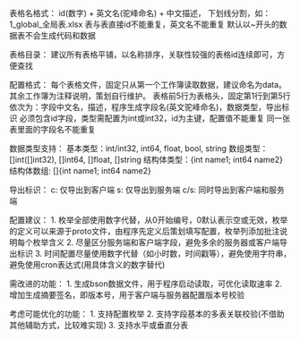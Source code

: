 表格名格式：
    id(数字) + 英文名(驼峰命名) + 中文描述， 下划线分割，如：1_global_全局表.xlsx
    表与表直接id不能重复，英文名不能重复
    默认以~开头的数据表不会生成代码和数据

表格目录：
    建议所有表格平铺，以名称排序，关联性较强的表格id连续即可，方便查找

配置格式：
    每个表格文件，固定只从第一个工作簿读取数据，建议命名为data。其余工作簿为注释说明，策划自行维护。
    表格前5行为表格头，固定第1行到第5行依次为：字段中文名，描述，程序生成字段名(英文驼峰命名)，数据类型，导出标识
    必须包含id字段，类型需配置为int或int32，id为主键，配置值不能重复
    同一张表里面的字段名不能重复

数据类型支持：
    基本类型：int/int32, int64, float, bool, string
    数组类型：[]int([]int32), []int64, []float, []string
    结构体类型：{int name1; int64 name2}
    结构体数组: []{int name1; int64 name2}

导出标识：
    c:   仅导出到客户端
    s:   仅导出到服务端
    c/s: 同时导出到客户端和服务端

配置建议：
    1. 枚举全部使用数字代替，从0开始编号，0默认表示空或无效，枚举的定义可以来源于proto文件，由程序先定义后策划填写配置，枚举列添加批注说明每个枚举含义
    2. 尽量区分服务端和客户端字段，避免多余的服务器或客户端导出标识
    3. 时间配置尽量使用数字代替（如小时数，时间戳等），避免使用字符串，避免使用cron表达式(用具体含义的数字替代)


需改进的功能：
    1. 生成bson数据文件，用于程序启动读取，可优化读取速率
    2. 增加生成摘要签名，即版本号，用于客户端与服务器配置版本号校验

考虑可能优化的功能：
    1. 支持配置枚举
    2. 支持字段基本的多表关联校验(不借助其他辅助方式，比较难实现)
    3. 支持水平或垂直分表